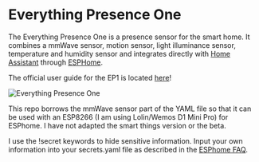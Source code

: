 # Everything Presence One

The Everything Presence One is a presence sensor for the smart home. It combines a mmWave sensor, motion sensor, light illuminance sensor, temperature and humidity sensor and integrates directly with [Home Assistant](https://www.home-assistant.io/) through [ESPHome](https://esphome.io/).

The official user guide for the EP1 is located [here](https://everythingsmarthome.github.io/everything-presence-one/)!

![Everything Presence One](static/images/assembly-insert-pir-sensor-3.jpg)

This repo borrows the mmWave sensor part of the YAML file so that it can be used with an ESP8266 (I am using Lolin/Wemos D1 Mini Pro) for ESPhome.  I have not adapted the smart things version or the beta.

I use the !secret keywords to hide sensitive information.  Input your own information into your secrets.yaml file as described in the [ESPhome FAQ](https://esphome.io/guides/faq.html).
